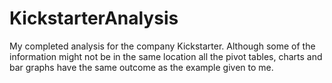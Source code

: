 # KickstarterAnalysis
My completed analysis for the company Kickstarter.  Although some of the information might not be in the same location all the pivot tables, charts and bar graphs have the same outcome as the example given to me.
